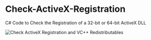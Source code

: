 # Check-ActiveX-Registration
C# Code to Check the Registration of a 32-bit or 64-bit ActiveX DLL

![Check ActiveX Registration and VC++ Redistributables](https://www.chilkatsoft.com/syncedImages/checkActiveX.jpg)


